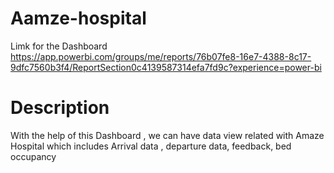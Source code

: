 # Aamze-hospital
Limk for the Dashboard
https://app.powerbi.com/groups/me/reports/76b07fe8-16e7-4388-8c17-9dfc7560b3f4/ReportSection0c4139587314efa7fd9c?experience=power-bi

# Description
With the help of this Dashboard , we can have data view related with Amaze Hospital which includes Arrival data , departure data, feedback, bed occupancy

